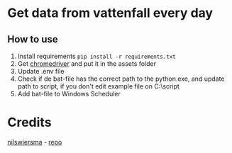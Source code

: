 # Get data from vattenfall every day

## How to use

1. Install requirements ```pip install -r requirements.txt```  
2. Get [chromedriver](https://chromedriver.chromium.org/downloads) and put it in the assets folder
3. Update .env file
4. Check if de bat-file has the correct path to the python.exe, and update path to script, if you don't edit example file on C:\script
5. Add bat-file to Windows Scheduler 

# Credits
[nilswiersma](https://github.com/nilswiersma) - [repo](https://github.com/nilswiersma/vattenfall)